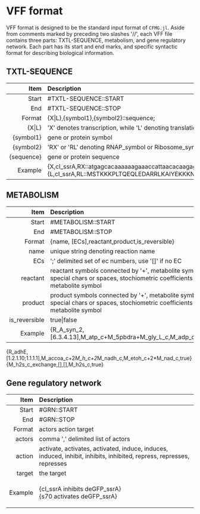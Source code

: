 # VFF format

VFF format is designed to be the standard input format of `CFMG.jl`.
Aside from comments marked by preceding two slashes '//', each VFF file contains three parts: TXTL-SEQUENCE, metabolism, and gene regulatory network.
Each part has its start and end marks, and specific syntactic format for describing biological information.


## TXTL-SEQUENCE

Item | Description
---: | :---
Start | \#TXTL-SEQUENCE::START
End | \#TXTL-SEQUENCE::STOP
Format | {X\|L},\{symbol1\},\{symbol2\}::sequence;
{X\|L} | 'X' denotes transcription, while 'L' denoting translation
{symbol1} | gene or protein symbol
{symbol2} | 'RX' or 'RL' denoting RNAP\_symbol or Ribosome\_symbol, respectively
{sequence} | gene or protein sequence
Example | {X,cI\_ssrA,RX::atgagcacaaaaaagaaaccattaacacaagagcagcttgaggacgcacgtcgccttaaagc;} {L,cI\_ssrA,RL::MSTKKKPLTQEQLEDARRLKAIYEKKKNELGLSQESVADKMGMGQS;}



## METABOLISM

Item | Description
---: | :---
Start| \#METABOLISM::START
End | \#METABOLISM::STOP
Format | {name, [ECs],reactant,product,is\_reversible}
name | unique string denoting reaction name
ECs | ';' delimited set of ec numbers, use '[]' if no EC
reactant | reactant symbols connected by '+', metabolite symbols can not have special chars or spaces, stochiometric coefficients are pre-pended to metabolite symbol
product | product symbols connected by '+', metabolite symbols can not have special chars or spaces, stochiometric coefficients are pre-pended to metabolite symbol
is\_reversible | true\|false
Example | {R\_A\_syn\_2,[6.3.4.13],M\_atp\_c+M\_5pbdra+M\_gly\_L\_c,M\_adp\_c+M\_pi\_c+M\_gar\_c,false}  
{R\_adhE,[1.2.1.10;1.1.1.1],M\_accoa\_c+2*M\_h\_c+2*M\_nadh\_c,M\_etoh\_c+2*M\_nad\_c,true}
{M\_h2s\_c\_exchange,[],[],M\_h2s\_c,true}</p>


## Gene regulatory network

|Item | Description|
|---: | :--- |
|Start | \#GRN::START |
| End | \#GRN::STOP |
|Format | actors action target |
|actors | comma ',' delimited list of actors |
|action | activate, activates, activated, induce, induces, induced, inhibit, inhibits, inhibited, repress, represses, represses |
|target | the target |
|Example | <p>{cI\_ssrA inhibits deGFP\_ssrA}<br>{s70 activates deGFP\_ssrA}</p>|
